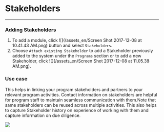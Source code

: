 # Stakeholders

---

### Adding Stakeholders

1. To add a module, click ![](/assets_en/Screen Shot 2017-12-08 at 10.41.43 AM.png) button and select `Stakeholders`. 
2. Choose `Attach existing Stakeholder` to add a Stakeholder previously added to the system under the `Programs` section or to add a new Stakeholder, click ![](/assets_en/Screen Shot 2017-12-08 at 11.05.38 AM.png).

### Use case 

This helps in linking your program stakeholders and partners to your relevant program activities. Contact information on stakeholders are helpful for program staff to maintain seamless communication with them.Note that same stakeholders can be reused across multiple activities. This also helps to capture Stakeholder history on experience of working with them and capture information on due diligence.

![](https://lh4.googleusercontent.com/gKjfu6Gf36hhvnxiwR3dFwUC6_TxpsUM9josMO1WxPnZzyiyeCgYbR3QBmjcjDmCYS2pV_sKCG8OPF_yWkMJAP2DoxOYBMKUuQu9XD36SEgoFbdi3BzTg0ey-oDlC7So0JR9u3o4)

